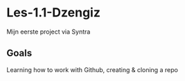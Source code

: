 # Les-1.1-Dzengiz
Mijn eerste project via Syntra

## Goals
Learning how to work with Github, creating & cloning a repo